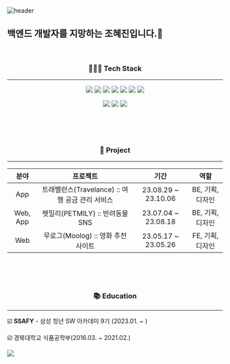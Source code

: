 
  ![header](https://capsule-render.vercel.app/api?type=waving&color=auto&height=200&section=header&text=Hello!%20I'm%20HYEJIN&fontSize=40)



## 백엔드 개발자를 지망하는 조혜진입니다.👋

<br/>

<div align='center'>
  
<h3 align='center'>👩🏻‍💻 Tech Stack</h3>

----

<img src="https://img.shields.io/badge/Java-orange?style=flat-square&logo=Java&logoColor=white"/></a>
<img src="https://img.shields.io/badge/Spring-6DB33F?style=flat-square&logo=Spring&logoColor=white"/></a>
<img src="https://img.shields.io/badge/Spring Boot-6DB33F?style=flat-square&logo=Spring Boot&logoColor=white"/></a>
<img src="https://img.shields.io/badge/Python-3766AB?style=flat-square&logo=Python&logoColor=white"/></a>
<img src="https://img.shields.io/badge/Django-092E20?style=flat-square&logo=Django&logoColor=white"/></a> 
<img src="https://img.shields.io/badge/MySQL-4479A1?style=flat-square&logo=MySQL&logoColor=white"/></a> 
<img src="https://img.shields.io/badge/Amazon AWS-232F3E?style=flat-square&logo=Amazon AWS&logoColor=white"/></a> 

![](http://github-profile-summary-cards.vercel.app/api/cards/profile-details?username=sunsetzo&theme=tokyonight)
![](http://github-profile-summary-cards.vercel.app/api/cards/repos-per-language?username=sunsetzo&theme=tokyonight)
![](http://github-profile-summary-cards.vercel.app/api/cards/stats?username=sunsetzo&theme=tokyonight)

</div>

<br/>
<br/>
<br/>

<div align='center'>
<h3 align='center'> 📝 Project </h3>

----

|분야|프로젝트|기간|역할|
|:---:|:---:|:---:|:---:|
|App|트래밸런스(Travelance) :: 여행 공금 관리 서비스|23.08.29 ~ 23.10.06|BE, 기획, 디자인|
|Web, App|펫밀리(PETMILY) :: 반려동물 SNS|23.07.04 ~ 23.08.18|BE, 기획, 디자인|
|Web|무로그(Moolog) :: 영화 추천 사이트 |23.05.17 ~ 23.05.26|FE, 기획, 디자인|

</div>

<br/>
<br/>
<br/>

<h3 align='center'> 📚 Education </h3>

-----

☑️ **SSAFY** - 삼성 청년 SW 아카데미 9기 (2023.01. ~ )

☑️ 경북대학교 식품공학부(2016.03. ~ 2021.02.) 


![](http://github-profile-summary-cards.vercel.app/api/cards/profile-details?sunsetzo=sunsetzo&theme=nord_dark)

